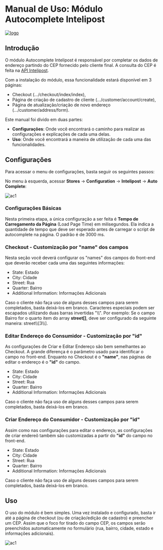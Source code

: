 # Manual de Uso: Módulo Autocomplete Intelipost

[![logo](https://image.prntscr.com/image/E8AfiBL7RQKKVychm7Aubw.png)](http://www.intelipost.com.br)

## Introdução

O módulo Autocomplete Intelipost é responsável por completar os dados de endereço partindo do CEP fornecido pelo cliente final.
A consulta do CEP é feita na [API Intelipost](https://docs.intelipost.com.br/v1/cep/autocomplete).

Com a instalação do módulo, essa funcionalidade estará disponível em 3 páginas:

- Checkout (.../checkout/index/index),
- Página de criação de cadastro de cliente (.../customer/account/create),
- Página de atualização/criação de novo endereço (.../customer/address/form).

Este manual foi divido em duas partes:

  - **Configurações**: Onde você encontrará o caminho para realizar as configurações e explicações de cada uma delas.
  - **Uso**: Onde você encontrará a maneira de utilização de cada uma das funcionalidades.

## Configurações
Para acessar o menu de configurações, basta seguir os seguintes passos:

No menu à esquerda, acessar **Stores** -> **Configuration** -> **Intelipost** -> **Auto Complete**:

![ac1](https://s3.amazonaws.com/email-assets.intelipost.net/integracoes/ac2.gif)


### Configurações Básicas
Nesta primeira etapa, a única configuração a ser feita é **Tempo de Carregamento da Página** (Load Page Time) em milisegundos.
Ela indica a quantidade de tempo que deve ser esperado antes de carregar o script de autocomplete na página.
O padrão é de 3000 ms.

### Checkout - Customização por "name" dos campos
Nesta seção você deverá configurar os "names" dos campos do front-end que deverão receber cada uma das seguintes informações:

- State: Estado
- City: Cidade
- Street: Rua
- Quarter: Bairro
- Additional Information: Informações Adicionais

Caso o cliente não faça uso de alguns desses campos para serem completados, basta deixá-los em branco.
Caracteres especiais podem ser escapados utilizando duas barras invertidas "\\\\". 
Por exemplo: Se o campo Bairro for o quarto item do array **street[]**, deve ser configurado da seguinte maneira: street\\\\[3\\\\].

### Editar Endereço do Consumidor - Customização por "id"
As configurações de Criar e Editar Endereço são bem semelhantes ao Checkout. A grande diferença é o parâmetro usado para identificar o campo no front-end. Enquanto no Checkout é o **"name"**, nas páginas de editar o endereço é o **"id"** do campo.

- State: Estado
- City: Cidade
- Street: Rua
- Quarter: Bairro
- Additional Information: Informações Adicionais

Caso o cliente não faça uso de alguns desses campos para serem completados, basta deixá-los em branco.

### Criar Endereço do Consumidor - Customização por "id"
Assim como nas configurações para editar o endereço, as configurações de criar endereõ também são customizadas a partir do **"id"** do campo no front-end.

- State: Estado
- City: Cidade
- Street: Rua
- Quarter: Bairro
- Additional Information: Informações Adicionais

Caso o cliente não faça uso de alguns desses campos para serem completados, basta deixá-los em branco.

## Uso

O uso do módulo é bem simples. Uma vez instalado e configurado, basta ir até a página de checkout (ou de criação/edição de cadastro) e preencher um CEP. Assim que o foco for tirado do campo CEP, os campos serão preenchidos automaticamente no formulário (rua, bairro, cidade, estado e informações adicionais).

![ac1](https://s3.amazonaws.com/email-assets.intelipost.net/integracoes/ac3.gif)